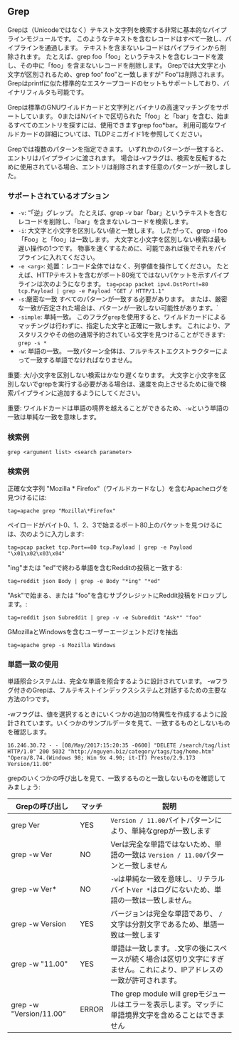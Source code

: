 ## Grep

Grepは（Unicodeではなく）テキスト文字列を検索する非常に基本的なパイプラインモジュールです。  このようなテキストを含むレコードはすべて一致し、パイプラインを通過します。  テキストを含まないレコードはパイプラインから削除されます。  たとえば、grep foo「foo」というテキストを含むレコードを渡し、その中に「foo」を含まないレコードを削除します。  Grepでは大文字と小文字が区別されるため、grep foo“ foo”と一致しますが“ Foo”は削除されます。  Grepはprintfに似た標準的なエスケープコードのセットもサポートしており、バイナリフィルタも可能です。

Grepは標準のGNUワイルドカードと文字列とバイナリの高速マッチングをサポートしています。  0またはNバイトで区切られた「foo」と「bar」を含む、始まるすべてのエントリを探すには、使用できますgrep foo*bar。  利用可能なワイルドカードの詳細については、TLDPミニガイド1を参照してください。

Grepでは複数のパターンを指定できます。  いずれかのパターンが一致すると、エントリはパイプラインに渡されます。  場合は-vフラグは、検索を反転するために使用されている場合、エントリは削除されます任意のパターンが一致しました。

### サポートされているオプション

* `-v`: “「逆」グレップ。  たとえば、grep -v bar「bar」というテキストを含むレコードを削除し、「bar」を含まないレコードを検索します。
* `-i`: 大文字と小文字を区別しない値と一致します。  したがって、grep -i foo「Foo」と「foo」は一致します。  大文字と小文字を区別しない検索は最も遅い操作の1つです。  物事を速くするために、可能であれば後でそれをパイプラインに入れてください。
* `-e <arg>`: 処置：レコード全体ではなく、列挙値を操作してください。  たとえば、HTTPテキストを含むがポート80宛てではないパケットを示すパイプラインは次のようになります。 `tag=pcap packet ipv4.DstPort!=80 tcp.Payload | grep -e Payload "GET / HTTP/1.1"`
* `-s`:厳密な一致 すべてのパターンが一致する必要があります。  または、厳密な一致が否定された場合は、パターンが一致しない可能性があります。`
* `-simple`: 単純一致。  このフラグ`grep`を使用すると、ワイルドカードによるマッチングは行わずに、指定した文字と正確に一致します。  これにより、アスタリスクやその他の通常予約されている文字を見つけることができます: `grep -s * `
* `-w`: 単語の一致。  一致パターン全体は、フルテキストエクストラクターによって一致する単語でなければなりません。

重要: 大/小文字を区別しない検索はかなり遅くなります。  大文字と小文字を区別しないでgrepを実行する必要がある場合は、速度を向上させるために後で検索パイプラインに追加するようにしてください。

重要: ワイルドカードは単語の境界を越えることができるため、`-w`という単語の一致は単純な一致を意味します。

### 検索例
```
grep <argument list> <search parameter>
```

### 検索例

正確な文字列 "Mozilla * Firefox"（ワイルドカードなし）を含むApacheログを見つけるには:

```
tag=apache grep "Mozilla\*Firefox"
```

ペイロードがバイト0、1、2、3で始まるポート80上のパケットを見つけるには、次のように入力します:

```
tag=pcap packet tcp.Port==80 tcp.Payload | grep -e Payload "\x01\x02\x03\x04"
```

"ing"または "ed"で終わる単語を含むRedditの投稿と一致する:

```
tag=reddit json Body | grep -e Body "*ing" "*ed"
```

"Ask"で始まる、または "foo"を含むサブクレジットにReddit投稿をドロップします。:

```
tag=reddit json Subreddit | grep -v -e Subreddit "Ask*" "foo"
```

GMozillaとWindowsを含むユーザーエージェントだけを抽出

```
tag=apache grep -s Mozilla Windows
```

### 単語一致の使用

単語照合システムは、完全な単語を照合するように設計されています。   -wフラグ付きのGrepは、フルテキストインデックスシステムと対話するための主要な方法の1つです。

-wフラグは、値を選択するときにいくつかの追加の特異性を作成するように設計されています。いくつかのサンプルデータを見て、一致するものとしないものを確認します。

```
16.246.30.72 - - [08/May/2017:15:20:35 -0600] "DELETE /search/tag/list HTTP/1.0" 200 5032 "http://nguyen.biz/category/tags/tag/home.htm" "Opera/8.74.(Windows 98; Win 9x 4.90; it-IT) Presto/2.9.173 Version/11.00"
```

grepのいくつかの呼び出しを見て、一致するものと一致しないものを確認してみましょう:

| Grepの呼び出し | マッチ | 説明 |
|-----------------|---------|-------------|
| grep Ver        |   YES   | `Version / 11.00`バイトパターンにより、単純なgrepが一致します |
| grep -w Ver     |   NO    | Verは完全な単語ではないため、単語の一致は `Version / 11.00`パターンと一致しません |
| grep -w Ver*    |   NO    | `-w`は単純な一致を意味し、リテラルバイト`Ver *`はログにないため、単語の一致は一致しません。 |
| grep -w Version |   YES   | バージョンは完全な単語であり、 `/`文字は分割文字であるため、単語一致は一致します |
| grep -w "11.00" |   YES   | 単語は一致します。`.`文字の後にスペースが続く場合は区切り文字にすぎません。これにより、IPアドレスの一致が許可されます。 |
| grep -w "Version/11.00" |  ERROR  | The grep module will grepモジュールはエラーを表示します。マッチに単語境界文字を含めることはできません |
